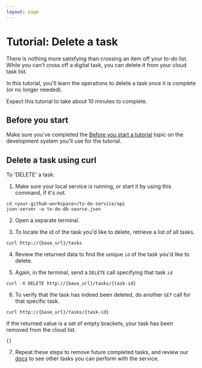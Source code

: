 ```yaml
---
layout: page
---
```


# Tutorial: Delete a task
There is nothing more satisfying than crossing an item off your to-do list. While you
can't cross off a digital task, you can delete it from your cloud task list.

In this tutorial, you'll learn the operations to delete a task once it is complete (or no longer needed).

Expect this tutorial to take about 10 minutes to complete.

## Before you start

Make sure you've completed the [Before you start a tutorial](../before-you-start-a-tutorial.md) topic on the development system you'll use for the tutorial.

## Delete a task using curl

To 'DELETE' a task:

1. Make sure your local service is running, or start it by using this command, if it's not.

```shell
cd <your-github-workspace>/to-do-service/api
json-server -w to-do-db-source.json
```

2. Open a separate terminal.

3. To locate the id of the task you'd like to delete, retrieve a list of all tasks.

```shell
curl http://{base_url}/tasks
```

4. Review the returned data to find the unique `id` of the task you'd like to delete.

5. Again, in the terminal, send a `DELETE` call specifying that task `id`

```shell
curl -X DELETE http://{base_url}/tasks/{task-id}
```

6. To verify that the task has indeed been deleted, do another `GET` call for that specific task.

```shell
curl http://{base_url}/tasks/{task-id}
```

If the returned value is a set of empty brackets, your task has been removed from the cloud list.

```
{}
```

7. Repeat these steps to remove future completed tasks, and review our [docs](index.md) to see other
tasks you can perform with the service.

